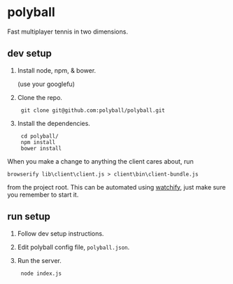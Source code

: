# polyball

Fast multiplayer tennis in two dimensions.

## dev setup

1. Install node, npm, & bower.
    
    (use your googlefu)

2. Clone the repo.

        git clone git@github.com:polyball/polyball.git

3. Install the dependencies.

        cd polyball/
        npm install
        bower install

When you make a change to anything the client cares about, run

    browserify lib\client\client.js > client\bin\client-bundle.js

from the project root.  This can be automated using [watchify](https://npmjs.org/package/watchify), just make sure you remember to start it.

## run setup

1. Follow dev setup instructions.
2. Edit polyball config file, `polyball.json`.
3. Run the server.

        node index.js
